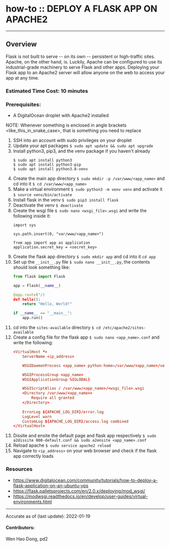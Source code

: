 # how-to :: DEPLOY A FLASK APP ON APACHE2
---
## Overview
Flask is not built to serve -- on its own -- persistent or high-traffic sites. Apache, on the other hand, is. Luckily, Apache can be configured to use its industrial-grade machinery to serve Flask and other apps. Deploying your Flask app to an Apache2 server will allow anyone on the web to access your app at any time. 

### Estimated Time Cost: 10 minutes

### Prerequisites:

- A DigitalOcean droplet with Apache2 installed

NOTE: Whenever something is enclosed in angle brackets <like_this_in_snake_case>, that is something
you need to replace

1. SSH into an account with sudo privileges on your droplet
1. Update your apt packages `$ sudo apt update && sudo apt upgrade`
1. Install python3, pip3, and the venv package if you haven't already
    ```
    $ sudo apt install python3
    $ sudo apt install python3-pip
    $ sudo apt install python3.8-venv
    ```
1. Create the main app directory `$ sudo mkdir -p /var/www/<app_name>` and cd into it `$ cd /var/www/<app_name>`
1. Make a virtual environment `$ sudo python3 -m venv venv` and activate it `$ source venv/bin/activate`
1. Install flask in the venv `$ sudo pip3 install flask`
1. Deactivate the venv `$ deactivate`
1. Create the wsgi file `$ sudo nano <wsgi_file>.wsgi` and write the following inside it:
    ```wsgi
    import sys

    sys.path.insert(0, "var/www/<app_name>")

    from app import app as application
    application.secret_key = <secret_key>
    ```
1. Create the flask app directory `$ sudo mkdir app` and cd into it `cd app`
1. Set up the `__init__.py` file `$ sudo nano __init__.py`, the contents should look something like:
    ```python
    from flask import Flask

    app = Flask(__name__)

    @app.route("/)
    def hello():
        return "Hello, World!"

    if __name__ == "__main__":
        app.run()
    ```
1. cd into the `sites-available` directory `$ cd /etc/apache2/sites-available`
1. Create a config file for the flask app `$ sudo nano <app_name>.conf` and write the following:
    ```conf
    <VirtualHost *>
        ServerName <ip_address>

        WSGIDaemonProcess <app_name> python-home=/var/www/<app_name>/venv

        WSGIProcessGroup <app_name>
        WSGIApplicationGroup %{GLOBAL}

        WSGIScriptAlias / /var/www/<app_name>/<wsgi_file>.wsgi
        <Directory /var/www/<app_name>>
            Require all granted
        </Directory>
        
        ErrorLog ${APACHE_LOG_DIR}/error.log
        LogLevel warn
        CustomLog ${APACHE_LOG_DIR}/access.log combined
    </VirtualHost>
    ```
1. Dissite and ensite the default page and flask app respectively `$ sudo a2dissite 000-default.conf && sudo a2ensite <app_name>.conf`
1. Reload apache `$ sudo service apache2 reload`
1. Navigate to `<ip_address>` on your web browser and check if the flask app correctly loads


### Resources
* https://www.digitalocean.com/community/tutorials/how-to-deploy-a-flask-application-on-an-ubuntu-vps
* https://flask.palletsprojects.com/en/2.0.x/deploying/mod_wsgi/
* https://modwsgi.readthedocs.io/en/develop/user-guides/virtual-environments.html

---

Accurate as of (last update): 2022-01-19

#### Contributors:  
Wen Hao Dong, pd2  